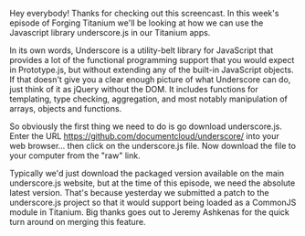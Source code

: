 Hey everybody! Thanks for checking out this screencast. In this week's episode of Forging Titanium we'll be looking at how we can use the Javascript library underscore.js in our Titanium apps.In its own words, Underscore is a utility-belt library for JavaScript that provides a lot of the functional programming support that you would expect in Prototype.js, but without extending any of the built-in JavaScript objects. If that doesn't give you a clear enough picture of what Underscore can do, just think of it as jQuery without the DOM. It includes functions for templating, type checking, aggregation, and most notably manipulation of arrays, objects and functions.So obviously the first thing we need to do is go download underscore.js. Enter the URL <https://github.com/documentcloud/underscore/> into your web browser... then click on the underscore.js file. Now download the file to your computer from the "raw" link. Typically we'd just download the packaged version available on the main underscore.js website, but at the time of this episode, we need the absolute latest version. That's because yesterday we submitted a patch to the underscore.js project so that it would support being loaded as a CommonJS module in Titanium. Big thanks goes out to Jeremy Ashkenas for the quick turn around on merging this feature. 